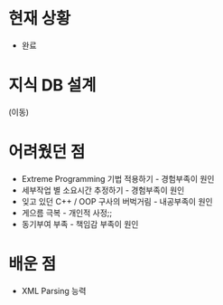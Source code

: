# 현재 상황 #
  * 완료

# 지식 DB 설계 #
(이동)

# 어려웠던 점 #
  * Extreme Programming 기법 적용하기 - 경험부족이 원인
  * 세부작업 별 소요시간 추정하기 - 경험부족이 원인
  * 잊고 있던 C++ / OOP 구사의 버벅거림 - 내공부족이 원인
  * 게으름 극복 - 개인적 사정;;
  * 동기부여 부족 - 책임감 부족이 원인

# 배운 점 #
  * XML Parsing 능력
